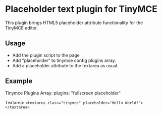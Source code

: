 Placeholder text plugin for TinyMCE
===================================

This plugin brings HTML5 placeholder attribute functionality for the TinyMCE editor.

Usage
-----

* Add the plugin script to the page
* Add "placeholder" to tinymce config plugins array.
* Add a placeholder attribute to the textarea as usual.

Example
-------

Tinymce Plugins Array:
plugins: "fullscreen placeholder"

Textarea:
`<textarea class="tinymce" placeholder="Hello World!"></textarea>`
